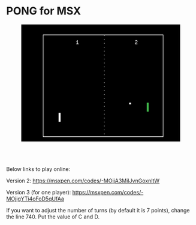 
PONG for MSX  
============
  
  <figure>
<img src="https://github.com/rodrivas78/MSX/raw/master/PONG_MSX/screenshots/pong_1.png" alt="header image" width="432" height="312">	
</figure>
</br>  
</br>  
  
  Below links to play online:

Version 2: https://msxpen.com/codes/-MOjjA3MiIJvnGoxnItW

Version 3 (for one player): https://msxpen.com/codes/-MOjigYTi4oFoD5qUfAa

If you want to adjust the number of turns (by default it is 7 points), change the line 740. Put the value of C and D.

